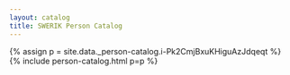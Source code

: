 ```yaml
---
layout: catalog
title: SWERIK Person Catalog
---
```

{% assign p = site.data._person-catalog.i-Pk2CmjBxuKHiguAzJdqeqt %}
{% include person-catalog.html p=p %}

